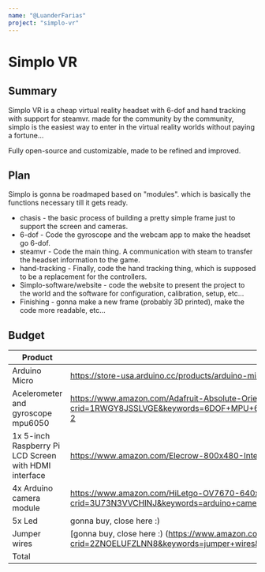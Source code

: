 ```yaml
---
name: "@LuanderFarias"
project: "simplo-vr"
---
```


# Simplo VR

## Summary

Simplo VR is a cheap virtual reality headset with 6-dof and hand tracking with support for steamvr. made for the community by the community, simplo is the easiest way to enter in the virtual reality worlds without paying a fortune...

Fully open-source and customizable, made to be refined and improved.

## Plan

Simplo is gonna be roadmaped based on "modules". which is basically the functions necessary till it gets ready.
- chasis - the basic process of building a pretty simple frame just to support the screen and cameras.
- 6-dof -  Code the gyroscope and the webcam app to make the headset go 6-dof.
- steamvr - Code the main thing. A communication with steam to transfer the headset information to the game.
- hand-tracking - Finally, code the hand tracking thing, which is supposed to be a replacement for the controllers.
- Simplo-software/website - code the website to present the project to the world and the software for configuration, calibration, setup, etc...
- Finishing - gonna make a new frame (probably 3D printed), make the code more readable, etc...

## Budget

| Product         | Supplier/Link                         | Cost   |
| --------------- | ------------------------------------- | ------ |
| Arduino Micro | https://store-usa.arduino.cc/products/arduino-micro | $24.90 |
| Acelerometer and gyroscope mpu6050 | https://www.amazon.com/Adafruit-Absolute-Orientation-Fusion-Breakout/dp/B017PEIGIG/ref=sr_1_2?crid=1RWGY8JSSLVGE&keywords=6DOF+MPU+6050+3Axis+gyroscope+and+accelerometer&qid=1671756553&sprefix=6dof+mpu+6050+3axis+gyroscope+and+accelerometer%2Caps%2C230&sr=8-2 | $33.71 |
| 1x 5-inch Raspberry Pi LCD Screen with HDMI interface | https://www.amazon.com/Elecrow-800x480-Interface-Supports-Raspberry/dp/B013JECYF2 | $43.99 |
| 4x Arduino camera module | https://www.amazon.com/HiLetgo-OV7670-640x480-0-3Mega-Arduino/dp/B07S66Y3ZQ/ref=sr_1_3?crid=3U73N3VVCHINJ&keywords=arduino+camera&qid=1671757465&s=electronics&sprefix=arduino+camera%2Celectronics%2C79&sr=1-3 | $27.00 |
| 5x Led | gonna buy, close here :) | $2.00 |
| Jumper wires | [gonna buy, close here :) (https://www.amazon.com/Elegoo-EL-CP-004-Multicolored-Breadboard-arduino/dp/B01EV70C78/ref=sr_1_4?crid=2ZNOELUFZLNN8&keywords=jumper+wires&qid=1671757252&s=electronics&sprefix=jumper+wires%2Celectronics%2C71&sr=1-4) | $7.00 |
| Total |  | $138.61 |
